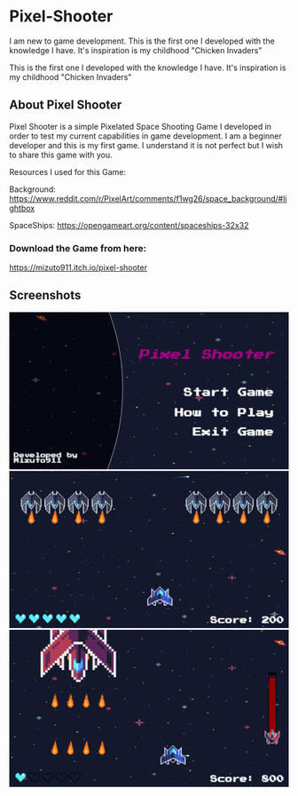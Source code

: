 # Pixel-Shooter
I am new to game development. This is the first one I developed with the knowledge I have. It's inspiration is my childhood "Chicken Invaders"

This is the first one I developed with the knowledge I have. It's inspiration is my childhood "Chicken Invaders"

## About Pixel Shooter
Pixel Shooter is a simple Pixelated Space Shooting Game I developed in order to test my current capabilities in game development. I am a beginner developer and this is my first game. I understand it is not perfect but I wish to share this game with you.

Resources I used for this Game:

Background: https://www.reddit.com/r/PixelArt/comments/f1wg26/space_background/#lightbox

SpaceShips: https://opengameart.org/content/spaceships-32x32

### Download the Game from here:
https://mizuto911.itch.io/pixel-shooter

## Screenshots
![GamePreview](Screenshot/ss1.png)
![GamePreview](Screenshot/ss2.png)
![GamePreview](Screenshot/ss3.png)
